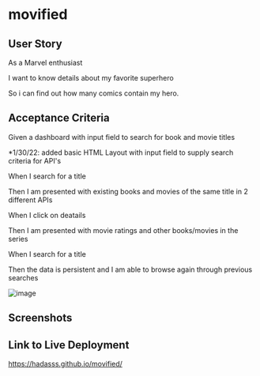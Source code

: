 # movified

## User Story

As a Marvel enthusiast

I want to know details about my favorite superhero

So i can find out how many comics contain my hero.

## Acceptance Criteria

Given a dashboard with input field to search for book and movie titles

\*1/30/22: added basic HTML Layout with input field to supply search criteria for API's

When I search for a title

Then I am presented with existing books and movies of the same title in 2 different APIs

When I click on deatails

Then I am presented with movie ratings and other books/movies in the series

When I search for a title

Then the data is persistent and I am able to browse again through previous searches

![image](https://user-images.githubusercontent.com/80355222/151711874-71773847-4424-490d-8386-54fdfd8e2680.png)

## Screenshots

## Link to Live Deployment

https://hadasss.github.io/movified/

